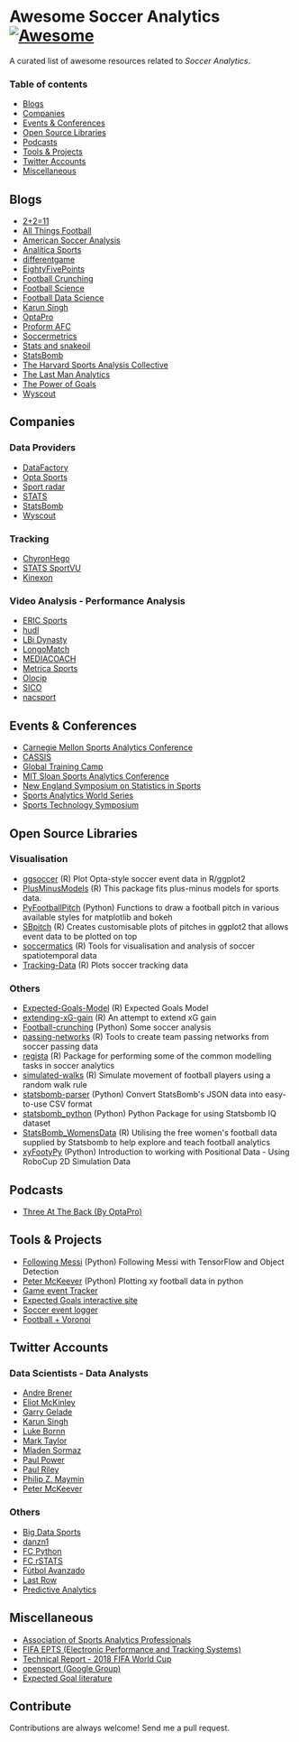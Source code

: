 # Awesome Soccer Analytics [![Awesome](https://awesome.re/badge.svg)](https://awesome.re)

A curated list of awesome resources related to *Soccer Analytics*.

### Table of contents
* [Blogs](#blogs)
* [Companies](#companies)
* [Events & Conferences](#events--conferences)
* [Open Source Libraries](#open-source-libraries)
* [Podcasts](#podcasts)
* [Tools & Projects](#tools--projects)
* [Twitter Accounts](#twitter-accounts)
* [Miscellaneous](#miscellaneous)


## Blogs
* [2+2=11](https://2plus2equals11.com/)
* [All Things Football](https://allthingsfootballonline.blogspot.com/)
* [American Soccer Analysis](https://www.americansocceranalysis.com/)
* [Analítica Sports](http://www.analiticasports.com)
* [differentgame](https://differentgame.wordpress.com/)
* [EightyFivePoints](http://eightyfivepoints.blogspot.com/)
* [Football Crunching](https://medium.com/football-crunching)
* [Football Science](https://www.footballscience.net/)
* [Football Data Science](http://business-analytic.co.uk/blog/home-page/)
* [Karun Singh](https://karun.in/blog/)
* [OptaPro](https://www.optasportspro.com/news-and-analysis/?_news_category=football)
* [Proform AFC](https://proformanalytics.wordpress.com/)
* [Soccermetrics](http://www.soccermetrics.net/blog)
* [Stats and snakeoil](http://www.statsandsnakeoil.com/)
* [StatsBomb](https://statsbomb.com/)
* [The Harvard Sports Analysis Collective](http://harvardsportsanalysis.org/topics/soccer/)
* [The Last Man Analytics](https://thelastmananalytics.home.blog/)
* [The Power of Goals](https://thepowerofgoals.blogspot.com/)
* [Wyscout](https://blog.wyscout.com/)

## Companies
### Data Providers
* [DataFactory](http://www.datafactory.la/)
* [Opta Sports](https://www.optasports.com/)
* [Sport radar](https://www.sportradar.com/)
* [STATS](https://www.stats.com/data-feeds/)
* [StatsBomb](https://statsbomb.com/data/)
* [Wyscout](https://wyscout.com/es/)

### Tracking
* [ChyronHego](https://chyronhego.com/)
* [STATS SportVU](https://www.stats.com/sportvu-football/)
* [Kinexon](https://kinexon-sports.com/)


### Video Analysis - Performance Analysis
* [ERIC Sports](http://www.ericsports.net/)
* [hudl](https://www.hudl.com/)
* [LBi Dynasty](http://www.lbidynasty.com/)
* [LongoMatch](https://longomatch.com/es/)
* [MEDIACOACH](https://portal.mediacoach.es/)
* [Metrica Sports](https://metrica-sports.com/)
* [Olocip](http://www.olocip.com/)
* [SICO](https://www.sicostats.com/)
* [nacsport](https://nacsport.com/)


## Events & Conferences
* [Carnegie Mellon Sports Analytics Conference](http://www.cmusportsanalytics.com/conference2018.html)
* [CASSIS](http://cascadiasports.com/)
* [Global Training Camp](http://gtc.analyticsinsport.com/)
* [MIT Sloan Sports Analytics Conference](http://www.sloansportsconference.com/)
* [New England Symposium on Statistics in Sports](http://www.nessis.org/)
* [Sports Analytics World Series](https://www.analyticsinsport.com/)
* [Sports Technology Symposium](https://www.fcbarcelona.com/club/sports-technology-symposium)

## Open Source Libraries
### Visualisation
* [ggsoccer](https://github.com/Torvaney/ggsoccer) (R) Plot Opta-style soccer event data in R/ggplot2
* [PlusMinusModels](https://github.com/tpospisi/PlusMinusModels) (R) This package fits plus-minus models for sports data.
* [PyFootballPitch](https://github.com/znstrider/PyFootballPitch) (Python) Functions to draw a football pitch in various available styles for matplotlib and bokeh
* [SBpitch](https://github.com/FCrSTATS/SBpitch) (R) Creates customisable plots of pitches in ggplot2 that allows event data to be plotted on top
* [soccermatics](https://github.com/JoGall/soccermatics) (R) Tools for visualisation and analysis of soccer spatiotemporal data
* [Tracking-Data](https://github.com/KubaMichalczyk/Tracking-Data) (R) Plots soccer tracking data

### Others
* [Expected-Goals-Model](https://github.com/KubaMichalczyk/Expected-Goals-Model) (R) Expected Goals Model
* [extending-xG-gain](https://github.com/KubaMichalczyk/extending-xG-gain) (R) An attempt to extend xG gain
* [Football-crunching](https://github.com/rjtavares/football-crunching) (Python) Some soccer analysis
* [passing-networks](https://github.com/JoGall/passing-networks) (R) Tools to create team passing networks from soccer passing data
* [regista](https://github.com/Torvaney/regista) (R) Package for performing some of the common modelling tasks in soccer analytics
* [simulated-walks](https://github.com/JoGall/simulated-walks) (R) Simulate movement of football players using a random walk rule
* [statsbomb-parser](https://github.com/imrankhan17/statsbomb-parser) (Python) Convert StatsBomb's JSON data into easy-to-use CSV format
* [statsbomb\_python](https://github.com/petermckeever/statsbomb_python) (Python) Python Package for using Statsbomb IQ dataset
* [StatsBomb\_WomensData](https://github.com/FCrSTATS/StatsBomb_WomensData) (R) Utilising the free women's football data supplied by Statsbomb to help explore and teach football analytics
* [xyFootyPy](https://github.com/znstrider/xyFootyPy) (Python) Introduction to working with Positional Data - Using RoboCup 2D Simulation Data


## Podcasts
* [Three At The Back (By OptaPro)](https://itunes.apple.com/sk/podcast/three-at-the-back/id1143073118?mt=2)

## Tools & Projects
* [Following Messi](https://becominghuman.ai/following-messi-with-tensorflow-and-object-detection-20ba6d75667) (Python) Following Messi with TensorFlow and Object Detection
* [Peter McKeever](http://petermckeever.com/plotting-xy-football-data-in-python/) (Python) Plotting xy football data in python
* [Game event Tracker](https://codepen.io/Mcnultyj/live/gdVbyv) 
* [Expected Goals interactive site](https://torvaney.github.io/projects/xG.html) 
* [Soccer event logger](https://torvaney.github.io/projects/tracker.html)
* [Football + Voronoi](http://durtal.github.io/interactives/Football-Voronoi/)


## Twitter Accounts
### Data Scientists - Data Analysts
* [Andre Brener](https://twitter.com/andre_brener)
* [Eliot McKinley](https://twitter.com/etmckinley)
* [Garry Gelade](https://twitter.com/GarryGelade)
* [Karun Singh](https://twitter.com/karun1710)
* [Luke Bornn](https://twitter.com/LukeBornn)
* [Mark Taylor](https://twitter.com/MarkTaylor0)
* [Mladen Sormaz](https://twitter.com/Mladen_Sormaz)
* [Paul Power](https://twitter.com/counterattack9)
* [Paul Riley](https://twitter.com/footballfactman)
* [Philip Z. Maymin](https://twitter.com/pmaymin)
* [Peter McKeever](https://twitter.com/petermckeever)

### Others
* [Big Data Sports](https://twitter.com/bigdatasport)
* [danzn1](https://twitter.com/danzn1)
* [FC Python](https://twitter.com/FC_Python)
* [FC rSTATS](https://twitter.com/FC_rstats)
* [Fútbol Avanzado](https://twitter.com/FutbolAvanzado)
* [Last Row](https://twitter.com/lastrowview)
* [Predictive Analytics](https://twitter.com/moneyballfutbol)

## Miscellaneous
* [Association of Sports Analytics Professionals](https://www.sportsanalyticsprofessionals.com/)
* [FIFA EPTS (Electronic Performance and Tracking Systems)](https://football-technology.fifa.com/en/media-tiles/epts/)
* [Technical Report - 2018 FIFA World Cup](https://img.fifa.com/image/upload/evdvpfdkueqrdlbbrrus.pdf)
* [opensport (Google Group)](https://groups.google.com/forum/#!forum/opensport)
* [Expected Goal literature](https://docs.google.com/document/d/1OY0dxqXIBgncj0UDgb97zOtczC-b6JUknPFWgD77ng4/edit)


## Contribute
Contributions are always welcome! Send me a pull request.